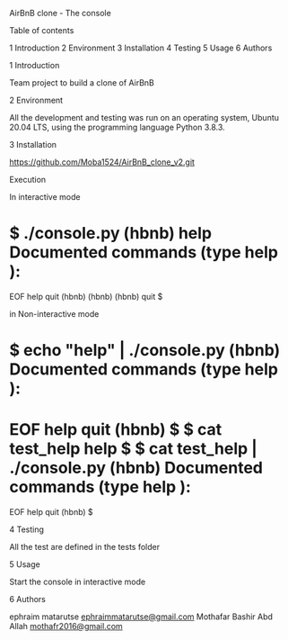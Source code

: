 AirBnB clone - The console

Table of contents

1 Introduction
2 Environment
3 Installation
4 Testing
5 Usage
6 Authors


1 Introduction

 Team project to build a clone of AirBnB

2 Environment

 All the development and testing was run on an operating system, Ubuntu 20.04 LTS, using the programming language Python 3.8.3.

3 Installation

https://github.com/Moba1524/AirBnB_clone_v2.git

Execution

In interactive mode

$ ./console.py
(hbnb) help
Documented commands (type help <topic>):
========================================
EOF  help  quit
(hbnb)
(hbnb)
(hbnb) quit
$

in Non-interactive mode

$ echo "help" | ./console.py
(hbnb)
Documented commands (type help <topic>):
========================================
EOF  help  quit
(hbnb)
$
$ cat test_help
help
$
$ cat test_help | ./console.py
(hbnb)
Documented commands (type help <topic>):
========================================
EOF  help  quit
(hbnb)
$

4 Testing

 All the test are defined in the tests folder

5 Usage

 Start the console in interactive mode

6 Authors

 ephraim matarutse ephraimmatarutse@gmail.com
 Mothafar Bashir Abd Allah mothafr2016@gmail.com
